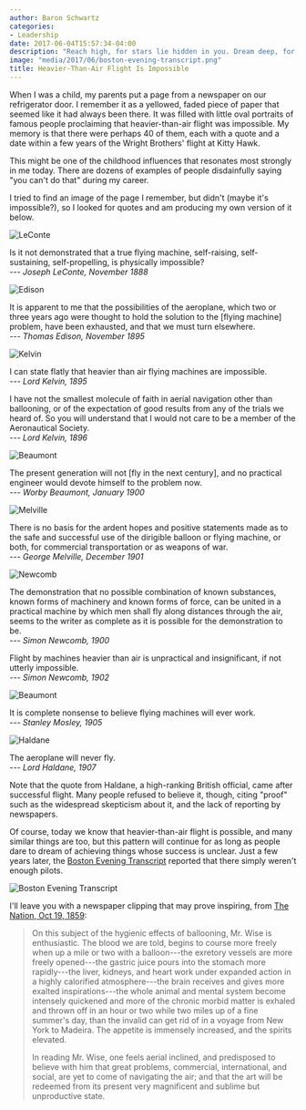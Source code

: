 ```yaml
---
author: Baron Schwartz
categories:
- Leadership
date: 2017-06-04T15:57:34-04:00
description: "Reach high, for stars lie hidden in you. Dream deep, for every dream precedes the goal. (Rabindranath Tagore)"
image: "media/2017/06/boston-evening-transcript.png"
title: Heavier-Than-Air Flight Is Impossible
---
```


When I was a child, my parents put a page from a newspaper on our refrigerator
door. I remember it as a yellowed, faded piece of paper that seemed like it had
always been there. It was filled with little oval portraits of famous people
proclaiming that heavier-than-air flight was impossible. My memory is that there
were perhaps 40 of them, each with a quote and a date within a few years of the
Wright Brothers' flight at Kitty Hawk.

This might be one of the childhood influences that resonates most strongly in me
today. There are dozens of examples of people disdainfully saying "you can't do
that" during my career.

I tried to find an image of the page I remember, but didn't (maybe it's
impossible?), so I looked for quotes and am producing my own version of it
below.

<!--more-->

![LeConte](/media/2017/06/leconte.png)

Is it not demonstrated that a true flying machine, self-raising, self-sustaining, self-propelling, is physically impossible?
<br>_--- Joseph LeConte, November 1888_

![Edison](/media/2017/06/edison.png)

It is apparent to me that the possibilities of the aeroplane, which two or three years ago were thought to hold the solution to the [flying machine] problem, have been exhausted, and that we must turn elsewhere.
<br>_--- Thomas Edison, November 1895_

![Kelvin](/media/2017/06/kelvin.png)

I can state flatly that heavier than air flying machines are impossible.
<br>_--- Lord Kelvin, 1895_

I have not the smallest molecule of faith in aerial navigation other than ballooning, or of the expectation of good results from any of the trials we heard of. So you will understand that I would not care to be a member of the Aeronautical Society.
<br>_--- Lord Kelvin, 1896_

![Beaumont](/media/2017/06/anon.png)

The present generation will not [fly in the next century], and no practical engineer would devote himself to the problem now.
<br>_--- Worby Beaumont, January 1900_

![Melville](/media/2017/06/melville.png)

There is no basis for the ardent hopes and positive statements made as to the safe and successful use of the dirigible balloon or flying machine, or both, for commercial transportation or as weapons of war.
<br>_--- George Melville, December 1901_

![Newcomb](/media/2017/06/newcomb.png)

The demonstration that no possible combination of known substances, known forms of machinery and known forms of force, can be united in a practical machine by which men shall fly along distances through the air, seems to the writer as complete as it is possible for the demonstration to be. <br>_--- Simon Newcomb, 1900_

Flight by machines heavier than air is unpractical and insignificant, if not utterly impossible.
<br>_--- Simon Newcomb, 1902_

![Beaumont](/media/2017/06/anon.png)

It is complete nonsense to believe flying machines will ever work.
<br>_--- Stanley Mosley, 1905_

![Haldane](/media/2017/06/haldane.png)

The aeroplane will never fly.
<br>_--- Lord Haldane, 1907_

Note that the quote from Haldane, a high-ranking British official, came after successful flight. Many people refused to believe it, though, citing "proof" such as the widespread skepticism about it, and the lack of reporting by newspapers.

Of course, today we know that heavier-than-air flight is
possible, and many similar things are too, but this pattern will continue for as
long as people dare to dream of achieving things whose success is unclear.
Just a few years later, the [Boston Evening Transcript](https://news.google.com/newspapers?nid=2249&dat=19091002&id=4pU-AAAAIBAJ&pg=770) reported that there simply weren't enough pilots.

![Boston Evening Transcript](/media/2017/06/boston-evening-transcript.png)

I'll leave you with a newspaper clipping that may prove inspiring, from 
[The Nation, Oct 19, 1859](https://news.google.com/newspapers?nid=437&dat=18591019&id=Y80GAAAAIBAJ&sjid=3BYDAAAAIBAJ&pg=4971,2644037):

> On this subject of the hygienic effects of ballooning, Mr. Wise is
> enthusiastic. The blood we are told, begins to course more freely when up a
> mile or two with a balloon---the exretory vessels are more freely opened---the
> gastric juice pours into the stomach more rapidly---the liver, kidneys, and
> heart work under expanded action in a highly calorified atmosphere---the brain
> receives and gives more exalted inspirations---the whole animal and mental
> system become intensely quickened and more of the chronic morbid matter is
> exhaled and thrown off in an hour or two while two miles up of a fine summer's
> day, than the invalid can get rid of in a voyage from New York to Madeira. The
> appetite is immensely increased, and the spirits elevated.
>
> In reading Mr. Wise, one feels aerial inclined, and predisposed to believe
> with him that great problems, commercial, international, and social, are yet
> to come of navigating the air; and that the art will be redeemed from its
> present very magnificent and sublime but unproductive state.
